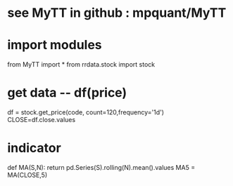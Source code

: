 # see MyTT in github : mpquant/MyTT

# import modules
from MyTT import *
from rrdata.stock import stock
# get data -- df(price)

df = stock.get_price(code, count=120,frequency='1d')
CLOSE=df.close.values
# indicator
def MA(S,N):
    return pd.Series(S).rolling(N).mean().values
MA5 = MA(CLOSE,5)

